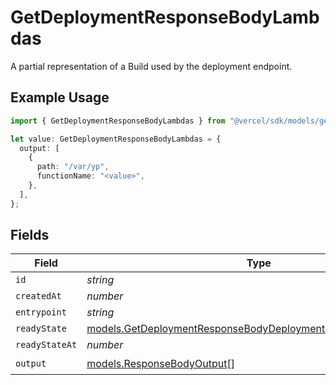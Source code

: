 # GetDeploymentResponseBodyLambdas

A partial representation of a Build used by the deployment endpoint.

## Example Usage

```typescript
import { GetDeploymentResponseBodyLambdas } from "@vercel/sdk/models/getdeploymentop.js";

let value: GetDeploymentResponseBodyLambdas = {
  output: [
    {
      path: "/var/yp",
      functionName: "<value>",
    },
  ],
};
```

## Fields

| Field                                                                                                                                | Type                                                                                                                                 | Required                                                                                                                             | Description                                                                                                                          |
| ------------------------------------------------------------------------------------------------------------------------------------ | ------------------------------------------------------------------------------------------------------------------------------------ | ------------------------------------------------------------------------------------------------------------------------------------ | ------------------------------------------------------------------------------------------------------------------------------------ |
| `id`                                                                                                                                 | *string*                                                                                                                             | :heavy_minus_sign:                                                                                                                   | N/A                                                                                                                                  |
| `createdAt`                                                                                                                          | *number*                                                                                                                             | :heavy_minus_sign:                                                                                                                   | N/A                                                                                                                                  |
| `entrypoint`                                                                                                                         | *string*                                                                                                                             | :heavy_minus_sign:                                                                                                                   | N/A                                                                                                                                  |
| `readyState`                                                                                                                         | [models.GetDeploymentResponseBodyDeploymentsResponseReadyState](../models/getdeploymentresponsebodydeploymentsresponsereadystate.md) | :heavy_minus_sign:                                                                                                                   | N/A                                                                                                                                  |
| `readyStateAt`                                                                                                                       | *number*                                                                                                                             | :heavy_minus_sign:                                                                                                                   | N/A                                                                                                                                  |
| `output`                                                                                                                             | [models.ResponseBodyOutput](../models/responsebodyoutput.md)[]                                                                       | :heavy_check_mark:                                                                                                                   | N/A                                                                                                                                  |